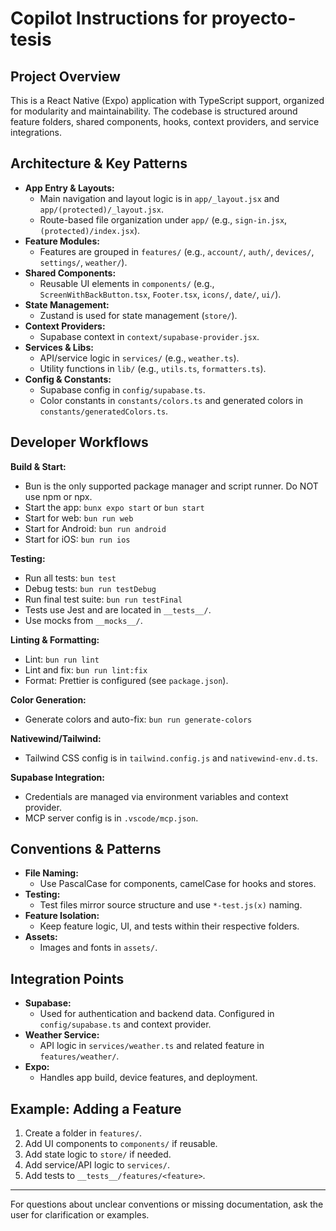 # Copilot Instructions for proyecto-tesis

## Project Overview

This is a React Native (Expo) application with TypeScript support, organized for modularity and maintainability. The codebase is structured around feature folders, shared components, hooks, context providers, and service integrations.

## Architecture & Key Patterns

- **App Entry & Layouts:**
  - Main navigation and layout logic is in `app/_layout.jsx` and `app/(protected)/_layout.jsx`.
  - Route-based file organization under `app/` (e.g., `sign-in.jsx`, `(protected)/index.jsx`).
- **Feature Modules:**
  - Features are grouped in `features/` (e.g., `account/`, `auth/`, `devices/`, `settings/`, `weather/`).
- **Shared Components:**
  - Reusable UI elements in `components/` (e.g., `ScreenWithBackButton.tsx`, `Footer.tsx`, `icons/`, `date/`, `ui/`).
- **State Management:**
  - Zustand is used for state management (`store/`).
- **Context Providers:**
  - Supabase context in `context/supabase-provider.jsx`.
- **Services & Libs:**
  - API/service logic in `services/` (e.g., `weather.ts`).
  - Utility functions in `lib/` (e.g., `utils.ts`, `formatters.ts`).
- **Config & Constants:**
  - Supabase config in `config/supabase.ts`.
  - Color constants in `constants/colors.ts` and generated colors in `constants/generatedColors.ts`.

## Developer Workflows

**Build & Start:**

- Bun is the only supported package manager and script runner. Do NOT use npm or npx.
- Start the app: `bunx expo start` or `bun start`
- Start for web: `bun run web`
- Start for Android: `bun run android`
- Start for iOS: `bun run ios`

**Testing:**

- Run all tests: `bun test`
- Debug tests: `bun run testDebug`
- Run final test suite: `bun run testFinal`
- Tests use Jest and are located in `__tests__/`.
- Use mocks from `__mocks__/`.

**Linting & Formatting:**

- Lint: `bun run lint`
- Lint and fix: `bun run lint:fix`
- Format: Prettier is configured (see `package.json`).

**Color Generation:**

- Generate colors and auto-fix: `bun run generate-colors`

**Nativewind/Tailwind:**

- Tailwind CSS config is in `tailwind.config.js` and `nativewind-env.d.ts`.

**Supabase Integration:**

- Credentials are managed via environment variables and context provider.
- MCP server config is in `.vscode/mcp.json`.

## Conventions & Patterns

- **File Naming:**
  - Use PascalCase for components, camelCase for hooks and stores.
- **Testing:**
  - Test files mirror source structure and use `*-test.js(x)` naming.
- **Feature Isolation:**
  - Keep feature logic, UI, and tests within their respective folders.
- **Assets:**
  - Images and fonts in `assets/`.

## Integration Points

- **Supabase:**
  - Used for authentication and backend data. Configured in `config/supabase.ts` and context provider.
- **Weather Service:**
  - API logic in `services/weather.ts` and related feature in `features/weather/`.
- **Expo:**
  - Handles app build, device features, and deployment.

## Example: Adding a Feature

1. Create a folder in `features/`.
2. Add UI components to `components/` if reusable.
3. Add state logic to `store/` if needed.
4. Add service/API logic to `services/`.
5. Add tests to `__tests__/features/<feature>`.

---

For questions about unclear conventions or missing documentation, ask the user for clarification or examples.
